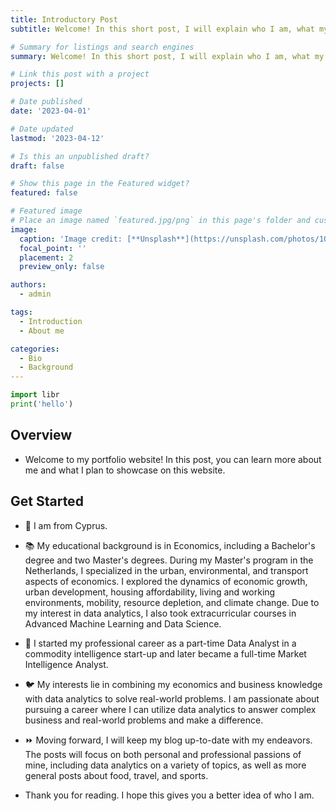 ```yaml
---
title: Introductory Post
subtitle: Welcome! In this short post, I will explain who I am, what my specialties are, and what I will be writing about. 👋

# Summary for listings and search engines
summary: Welcome! In this short post, I will explain who I am, what my specialties are, and what I will be writing about. 👋

# Link this post with a project
projects: []

# Date published
date: '2023-04-01'

# Date updated
lastmod: '2023-04-12'

# Is this an unpublished draft?
draft: false

# Show this page in the Featured widget?
featured: false

# Featured image
# Place an image named `featured.jpg/png` in this page's folder and customize its options here.
image:
  caption: 'Image credit: [**Unsplash**](https://unsplash.com/photos/1QCoQKKEq1M)'
  focal_point: ''
  placement: 2
  preview_only: false

authors:
  - admin

tags:
  - Introduction
  - About me

categories:
  - Bio
  - Background
---
```


```python
import libr
print('hello')
```

## Overview

- Welcome to my portfolio website! In this post, you can learn more about me and what I plan to showcase on this website.

## Get Started

- 💒 I am from Cyprus.

- 📚 My educational background is in Economics, including a Bachelor's degree and two Master's degrees. During my Master's program in the Netherlands, I specialized in the urban, environmental, and transport aspects of economics. I explored the dynamics of economic growth, urban development, housing affordability, living and working environments, mobility, resource depletion, and climate change. Due to my interest in data analytics, I also took extracurricular courses in Advanced Machine Learning and Data Science.

- 💬 I started my professional career as a part-time Data Analyst in a commodity intelligence start-up and later became a full-time Market Intelligence Analyst.

- 🐦 My interests lie in combining my economics and business knowledge with data analytics to solve real-world problems. I am passionate about pursuing a career where I can utilize data analytics to answer complex business and real-world problems and make a difference.

- ⏩ Moving forward, I will keep my blog up-to-date with my endeavors. The posts will focus on both personal and professional passions of mine, including data analytics on a variety of topics, as well as more general posts about food, travel, and sports.

- Thank you for reading. I hope this gives you a better idea of who I am.